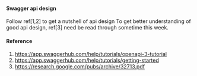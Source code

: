 #### Swagger api design

Follow ref[1,2] to get a nutshell of api design
To get better understanding of good api design, ref[3] need be read through sometime this week.


#### Reference
1. https://app.swaggerhub.com/help/tutorials/openapi-3-tutorial
2. https://app.swaggerhub.com/help/tutorials/getting-started
3. https://research.google.com/pubs/archive/32713.pdf

